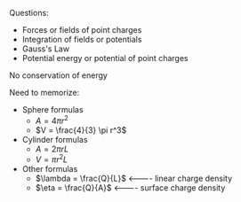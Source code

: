 Questions:
- Forces or fields of point charges
- Integration of fields or potentials
- Gauss's Law
- Potential energy or potential of point charges

No conservation of energy

Need to memorize:
- Sphere formulas
	- $A = 4\pi r^2$
	- $V = \frac{4}{3} \pi r^3$
- Cylinder formulas
	- $A = 2\pi rL$
	- $V = \pi r^2 L$
- Other formulas
	- $\lambda = \frac{Q}{L}$ <---- linear charge density
	- $\eta = \frac{Q}{A}$ <---- surface charge density